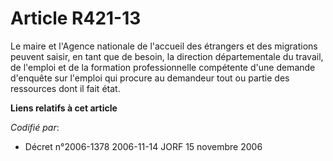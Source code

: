 # Article R421-13

Le maire et l'Agence nationale de l'accueil des étrangers et des migrations peuvent saisir, en tant que de besoin, la
direction départementale du travail, de l'emploi et de la formation professionnelle compétente d'une demande d'enquête sur
l'emploi qui procure au demandeur tout ou partie des ressources dont il fait état.

**Liens relatifs à cet article**

_Codifié par_:

  - Décret n°2006-1378 2006-11-14 JORF 15 novembre 2006
